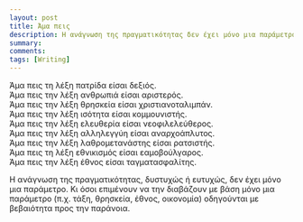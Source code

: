 ```yaml
---
layout: post
title: Άμα πεις
description: Η ανάγνωση της πραγματικότητας δεν έχει μόνο μια παράμετρο.
summary: 
comments: 
tags: [Writing]
---
```


Άμα πεις τη λέξη πατρίδα είσαι δεξιός.  
Άμα πεις την λέξη ανθρωπιά είσαι αριστερός.  
Άμα πεις την λέξη θρησκεία είσαι χριστιανοταλιμπάν.  
Άμα πεις την λέξη ισότητα είσαι κομμουνιστής.  
Άμα πεις την λέξη ελευθερία είσαι νεοφιλελεύθερος.  
Άμα πεις την λέξη αλληλεγγύη είσαι αναρχοάπλυτος.  
Άμα πεις την λέξη λαθρομετανάστης είσαι ρατσιστής.  
Άμα πεις τη λέξη εθνικισμός είσαι εαμοβούλγαρος.  
Άμα πεις την λέξη έθνος είσαι ταγματασφαλίτης.  

Η ανάγνωση της πραγματικότητας, δυστυχώς ή ευτυχώς, δεν έχει μόνο μια παράμετρο. Κι όσοι επιμένουν να την διαβάζουν με βάση μόνο μια παράμετρο (π.χ. τάξη, θρησκεία, έθνος, οικονομία) οδηγούνται με βεβαιότητα προς την παράνοια.